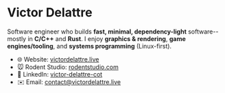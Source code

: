 # Victor Delattre

Software engineer who builds **fast, minimal, dependency-light** software--mostly in **C/C++** and **Rust**.
I enjoy **graphics & rendering**, **game engines/tooling**, and **systems programming** (Linux-first).

- 🌐 Website: [victordelattre.live](https://victordelattre.live)
- 🐭 Rodent Studio: [rodentstudio.com](https://rodentstudio.com)
- 💼 LinkedIn: [victor-delattre-cot](https://www.linkedin.com/in/victor-delattre-cot)
- ✉️ Email: [contact@victordelattre.live](mailto:contact@victordelattre.live)
